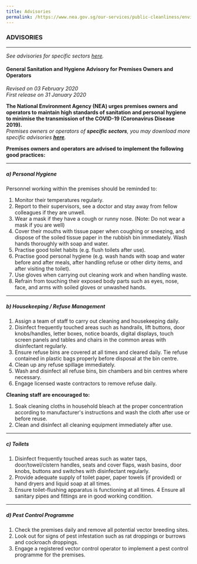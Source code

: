 ```yaml
---
title: Advisories
permalink: /https://www.nea.gov.sg/our-services/public-cleanliness/environmental-cleaning-guidelines/advisories/
---
```


### ADVISORIES
---

*See advisories for specific sectors [here](https://www.nea.gov.sg/our-services/public-cleanliness/environmental-cleaning-guidelines/advisories/).*

#### General Sanitation and Hygiene Advisory for Premises Owners and Operators


*Revised on 03 February 2020*<br>
*First release on 31 January 2020*


**The National Environment Agency (NEA) urges premises owners and operators to maintain high standards of sanitation and personal hygiene to minimise the transmission of the COVID-19 (Coronavirus Disease 2019).**
<br>
*Premises owners or operators of **specific sectors**, you may download more specific advisories [**here**](https://www.nea.gov.sg/our-services/public-cleanliness/environmental-cleaning-guidelines/advisories/general-sanitation-and-hygiene-advisory-for-premises-owners-and-operators).*

**Premises owners and operators are advised to implement the following good practices:**

---

##### a) Personal Hygiene 
Personnel working within the premises should be reminded to:
1. Monitor their temperatures regularly. 
2. Report to their supervisors, see a doctor and stay away from fellow colleagues if they are unwell. 
3. Wear a mask if they have a cough or runny nose. (Note: Do not wear a mask if you are well)
4. Cover their mouths with tissue paper when coughing or sneezing, and dispose of the soiled tissue paper in the rubbish bin immediately. Wash hands thoroughly with soap and water.
5. Practise good toilet habits (e.g. flush toilets after use). 
6. Practise good personal hygiene (e.g. wash hands with soap and water before and after meals, after handling refuse or other dirty items, and after visiting the toilet).
7. Use gloves when carrying out cleaning work and when handling waste.
8. Refrain from touching their exposed body parts such as eyes, nose, face, and arms with soiled gloves or unwashed hands.

---

##### b) Housekeeping / Refuse Management 
1. Assign a team of staff to carry out cleaning and housekeeping daily.
2. Disinfect frequently touched areas such as handrails, lift buttons, door knobs/handles, letter boxes, notice boards, digital displays, touch screen panels and tables and chairs in the common areas with disinfectant regularly.
3. Ensure refuse bins are covered at all times and cleared daily. Tie refuse contained in plastic bags properly before disposal at the bin centre.
4. Clean up any refuse spillage immediately.
5. Wash and disinfect all refuse bins, bin chambers and bin centres where necessary.
6. Engage licensed waste contractors to remove refuse daily.

**Cleaning staff are encouraged to:**
1. Soak cleaning cloths in household bleach at the proper concentration according to manufacturer's instructions and wash the cloth after use or before reuse.
2. Clean and disinfect all cleaning equipment immediately after use. 

---

##### c) Toilets 
1. Disinfect frequently touched areas such as water taps, door/towel/cistern handles, seats and cover flaps, wash basins, door knobs, buttons and switches with disinfectant regularly. 
2. Provide adequate supply of toilet paper, paper towels (if provided) or hand dryers and liquid soap at all times. 
3. Ensure toilet-flushing apparatus is functioning at all times.
4 Ensure all sanitary pipes and fittings are in good working condition. 

---

##### d) Pest Control Programme 
1. Check the premises daily and remove all potential vector breeding sites. 
2. Look out for signs of pest infestation such as rat droppings or burrows and cockroach droppings. 
3. Engage a registered vector control operator to implement a pest control programme for the premises.
